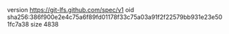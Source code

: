 version https://git-lfs.github.com/spec/v1
oid sha256:386f900e2e4c75a6f89fd01178f33c75a03a91f2f22579bb931e23e501fc7a38
size 4838

